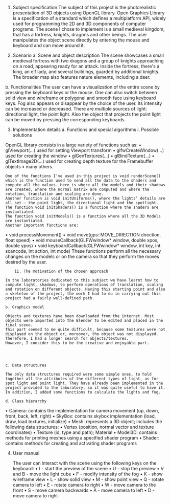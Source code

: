 1.	Subject specification
	The subject of this project is the photorealistic presentation of 3D objects using OpenGL library. Open Graphics Library is a specification of a standard which defines a multiplatform API, widely used for programming the 2D and 3D components of computer programs.
	The scene I chose to implement is a small medieval kingdom, that has a fortress, knights, dragons and other beings. The user manipulates the object scene directly by entering the mouse and keyboard and can move around it.

2.	Scenario
a.  Scene and object description
	The scene showcases a small medieval fortress with two dragons and a group of knights approaching on a road, appearing ready for an attack. Inside the fortress, there's a king, an elf lady, and several buildings, guarded by additional knights. The broader map also features nature elements, including a deer.

b. Functionalities
	The user can have a visualization of the entire scene by pressing the keyboard keys or the mouse. One can also switch between solid view and wireframe or polygonal and smooth face using keyboard keys. Fog also appears or disappear by the choice of the user. Its intensity can be increased or decreased.
	There are multiple sources of light: directional light, the point light. Also the object that projects the point light can be moved by pressing the corresponding keyboards.

3.	Implementation details
	a.  Functions and special algorithms
		i. Possible solutions

OpenGL library consists in a large variety of functions such as:
•	glViewport(…) used for setting Viewport transform
•	glfwCreateWindow(…) used for creating the window
•	glGenTextures(…)
•	glBindTexture(…)
•	glTextImage2D(…) used for creating depth texture for the Framebuffer objects
•	many others.
 
	One of the functions I’ve used in this project is void renderScene() which is the function used to send all the data to the shaders and compute all the values. Here is where all the models and their shadows are created, where the normal matrix are computed and where the rotation, translation and scaling are done.
	Another function is void initUniforms(), where the lights’ details are all set – the point light, the directional light and the spotlight.
	The function void initShaders() is a function where the shaders are instantiated.
	The function void initModels() is a function where all the 3D Models are instantiated.
	Another important functions are:
•	void processMovement()
•	void move(gps::MOVE_DIRECTION direction, float speed)
•	void mouseCallback(GLFWwindow* window, double xpos, double ypos)
•	void keyboardCallback(GLFWwindow* window, int key, int scancode, int action, int mode)
	These functions perform all the necessary changes on the models or on the camera so that they perform the moves desired by the user.

		ii. The motivation of the chosen approach

	In the laboratories dedicated to this subject we have learnt how to compute light, shadows, to perform operations of translation, scaling and rotation on different objects. Having this starting point and also a skeleton of the project, the work I had to do in carrying out this project had a fairly well-defined path.

	b. Graphics model

	Objects and textures have been downloaded from the internet. Most objects were imported into the Blender to be edited and placed in the final scene.
	This part seemed to me quite difficult, because some textures were not displayed on the object or, moreover, the object was not displayed. Therefore, I had a longer search for objects/textures.
	However, I consider this to be the creative and enjoyable part.




	c. Data structures

	The only data structures required were some simple ones, to hold together all the attributes of the different types of light, as for spot light and point light. They have already been implemented in the project provided to the laboratory, so it was quite useful to have it. In addition, I added some functions to calculate the lights and fog.

	d. Class hierarchy

•	Camera: contains the implementation for camera movement (up, down, front, back, left, right)
•	SkyBox: contains skybox implementation (load, draw, load textures, initialize)
•	Mesh: represents a 3D object; includes the following data structures:
•	Vertex (position, normal vector and texture coordinates)
•	Texture (id, type and path); Material
•	Model3D: contains methods for printing meshes using a specified shader program
•	Shader: contains methods for creating and activating shader programs





4.	User manual

	The user can interact with the scene using the following keys on the keyboard:
•	I - start the preview of the scene
•	U - stop the preview
•	V and B - move the light cube
•	F - modify intensity of the fog
•	K - show wireframe view
•	L - show solid view
•	M - show point view
•	Q - rotate camera to left
•	E - rotate camera to right
•	W - move camera to the front
•	S - move camera backwards
•	A - move camera to left
•	D - move camera to right
